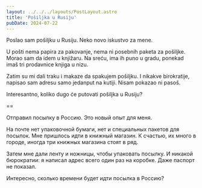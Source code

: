 ```yaml
---
layout: ../../../layouts/PostLayout.astro
title: 'Pošiljka u Rusiju'
pubDate: 2024-07-22
---
```


Poslao sam pošiljku u Rusiju. Neko novo iskustvo za mene.

U pošti nema papira za pakovanje, nema ni posebnih paketa za pošiljke. Morao sam da idem u knjižaru. Na sreću, ima ih puno u gradu, ponekad imaš tri prodavnice knjiga u nizu.

Zatim su mi dali traku i makaze da spakujem pošiljku. I nikakve birokratije, napisao sam adresu samo jedanput na kutiji. Nisam pokazao ni pasoš.

Interesantno, koliko dugo će putovati pošiljka u Rusiju?

==

Отправил посылку в Россию. Это новый опыт для меня.

На почте нет упаковочной бумаги, нет и специальных пакетов для посылок. Мне пришлось идти в книжный магазин. К счастью, их много в городе, иногда три книжных магазина стоят в ряд.

Затем мне дали ленту и ножницы, чтобы упаковать посылку. И никакой бюрократии: я написал адрес всего один раз на коробке. Даже паспорт не показал.

Интересно, сколько времени будет идти посылка в Россию?
